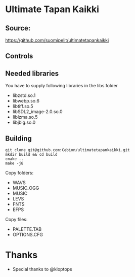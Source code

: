 # Ultimate Tapan Kaikki

## Source: 
https://github.com/suomipelit/ultimatetapankaikki

## Controls

## Needed libraries

You have to supply following libraries in the libs folder
- libzstd.so.1
- libwebp.so.6
- libtiff.so.5
- libSDL2_image-2.0.so.0
- liblzma.so.5
- libjbig.so.0
 
## Building

```
git clone git@github.com:Cebion/ultimatetapankaikki.git
mkdir build && cd build 
cmake .. 
make -j8

```
Copy folders:
- WAVS
- MUSIC_OGG
- MUSIC
- LEVS
- FNTS
- EFPS

Copy files:
- PALETTE.TAB
- OPTIONS.CFG

# Thanks
- Special thanks to @kloptops

